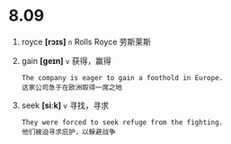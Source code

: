 # 8.09























1. royce **[rɔɪs]** `n` Rolls Royce 劳斯莱斯

2. gain **[ɡeɪn]** `v` 获得，赢得
    ```
    The company is eager to gain a foothold in Europe.
    这家公司急于在欧洲取得一席之地
    ```

3. seek **[siːk]** `v` 寻找，寻求
    ```
    They were forced to seek refuge from the fighting.
    他们被迫寻求庇护，以躲避战争
    ```
